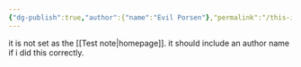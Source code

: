 ```yaml
---
{"dg-publish":true,"author":{"name":"Evil Porsen"},"permalink":"/this-is-another-test-note/","dgPassFrontmatter":true,"noteIcon":"","created":"2024-12-02T08:51:34.695-06:00","updated":"2024-12-02T12:26:53.644-06:00"}
---
```


it is not set as the [[Test note\|homepage]]. it should include an author name if i did this correctly.
